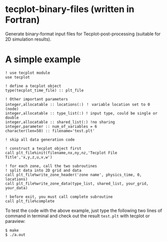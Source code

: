 # tecplot-binary-files (written in Fortran)
Generate binary-format input files for Tecplot-post-processing (suitable for 2D simulation results).

# A simple example

```Fortran
! use tecplot module
use tecplot

! define a tecplot object
type(tecplot_time_file) :: plt_file

! Other important parameters
integer,allocatable :: locations(:) ！ variable location set to 0 (node)
integer,allocatable :: type_list(:) ! input type, could be single or double
integer,allocatable :: shared_list(:) !no sharing
integer,parameter :: num_of_variables = 6 
character(len=50) :: filename='test.plt'

! skip all data generation code

! construct a tecplot object first
call plt_file%init(filename,nx,ny,nz,'Tecplot File Title','x,y,z,u,v,w')

! for each zone, call the two subroutines
! split data into 2D grid and data
call plt_file%write_zone_header('zone name', physics_time, 0, locations) 
call plt_file%write_zone_data(type_list, shared_list, your_grid, your_data)

! before exit, you must call complete subroutine
call plt_file%complete
```

To test the code with the above example, just type the following two lines of command in terminal and check out the result `test.plt` with tecplot or paraview:
```
$ make
$ ./a.out
```
